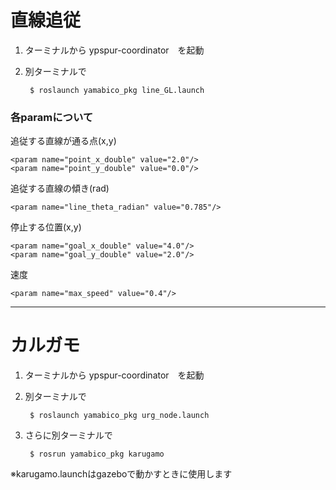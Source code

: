 # 直線追従

1. ターミナルから
ypspur-coordinator　を起動

2. 別ターミナルで

        $ roslaunch yamabico_pkg line_GL.launch

### 各paramについて

追従する直線が通る点(x,y)

    <param name="point_x_double" value="2.0"/>
    <param name="point_y_double" value="0.0"/>

追従する直線の傾き(rad)

    <param name="line_theta_radian" value="0.785"/>

停止する位置(x,y)

    <param name="goal_x_double" value="4.0"/>
    <param name="goal_y_double" value="2.0"/>

速度

    <param name="max_speed" value="0.4"/>


-----------------------------------------------------------------
# カルガモ

1. ターミナルから
ypspur-coordinator　を起動

2. 別ターミナルで

        $ roslaunch yamabico_pkg urg_node.launch

3. さらに別ターミナルで

        $ rosrun yamabico_pkg karugamo




※karugamo.launchはgazeboで動かすときに使用します